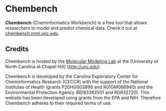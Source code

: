 Chembench
=========
__Chembench__ (Cheminformatics Workbench) is a free tool that allows
researchers to model and predict chemical data.  Check it out at
[chembench.mml.unc.edu](https://chembench.mml.unc.edu).

Credits
-------
Chembench is hosted by the [Molecular Modeling Lab](http://mml.unc.edu) at the
[University of North Carolina at Chapel Hill] (http://unc.edu).

Chembench is developed by the Carolina Exploratory Center for Cheminformatics
Research (CECCR) with the support of the National Institutes of Health (grants
P20HG003898 and R01GM066940) and the Environmental Protection Agency
(RD83382501 and RD832720). This website has been developed using grants from
the EPA and NIH. Therefore Chembench adheres to their required terms of use.

